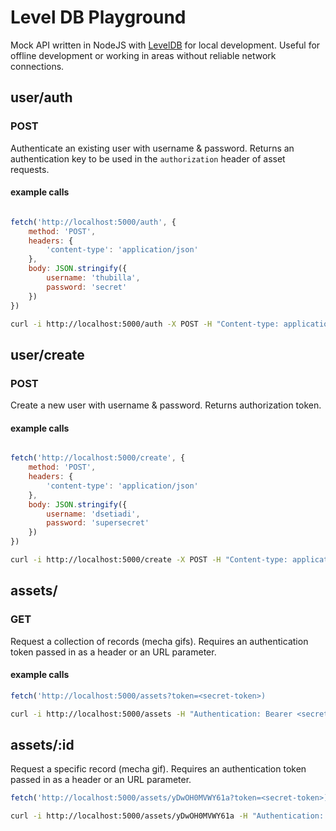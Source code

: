 # Level DB Playground 

Mock API written in NodeJS with [LevelDB](https://github.com/Level/level) for local development. 
Useful for offline development or working in areas without reliable network connections.

## user/auth

### POST

Authenticate an existing user with username & password. Returns an authentication key to be used in the `authorization` header of asset requests.

#### example calls

```js

fetch('http://localhost:5000/auth', {
	method: 'POST',
	headers: {
		'content-type': 'application/json'
	},
	body: JSON.stringify({
		username: 'thubilla',
		password: 'secret'
	})
})
```

```sh
curl -i http://localhost:5000/auth -X POST -H "Content-type: application/json" -d '{ "username": "thubilla", "password": "secret" }'
```

## user/create

### POST

Create a new user with username & password. Returns authorization token.

#### example calls

```js

fetch('http://localhost:5000/create', {
	method: 'POST',
	headers: {
		'content-type': 'application/json'
	},
	body: JSON.stringify({
		username: 'dsetiadi',
		password: 'supersecret'
	})
})
```

```sh
curl -i http://localhost:5000/create -X POST -H "Content-type: application/json" -d '{ "username": "dsetiadi", "password": "supersecret" }'
```

## assets/

### GET

Request a collection of records (mecha gifs). Requires an authentication token passed in as a header or an URL parameter.

#### example calls

```js
fetch('http://localhost:5000/assets?token=<secret-token>)
```

```sh
curl -i http://localhost:5000/assets -H "Authentication: Bearer <secret-token>"
```

## assets/:id

Request a specific record (mecha gif). Requires an authentication token passed in as a header or an URL parameter.

```js
fetch('http://localhost:5000/assets/yDwOH0MVWY61a?token=<secret-token>)
```

```sh
curl -i http://localhost:5000/assets/yDwOH0MVWY61a -H "Authentication: Bearer <secret-token>"
```
